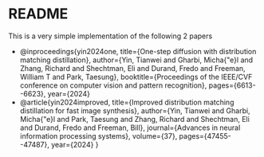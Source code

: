 # README
This is a very simple implementation of the following 2 papers
- @inproceedings{yin2024one,
  title={One-step diffusion with distribution matching distillation},
  author={Yin, Tianwei and Gharbi, Micha{\"e}l and Zhang, Richard and Shechtman, Eli and Durand, Fredo and Freeman, William T and Park, Taesung},
  booktitle={Proceedings of the IEEE/CVF conference on computer vision and pattern recognition},
  pages={6613--6623},
  year={2024}
- @article{yin2024improved,
  title={Improved distribution matching distillation for fast image synthesis},
  author={Yin, Tianwei and Gharbi, Micha{\"e}l and Park, Taesung and Zhang, Richard and Shechtman, Eli and Durand, Fredo and Freeman, Bill},
  journal={Advances in neural information processing systems},
  volume={37},
  pages={47455--47487},
  year={2024}
}

